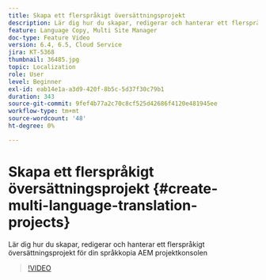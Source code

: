 ```yaml
---
title: Skapa ett flerspråkigt översättningsprojekt
description: Lär dig hur du skapar, redigerar och hanterar ett flerspråkigt översättningsprojekt för din språkkopia AEM projektkonsolen
feature: Language Copy, Multi Site Manager
doc-type: Feature Video
version: 6.4, 6.5, Cloud Service
jira: KT-5368
thumbnail: 36485.jpg
topic: Localization
role: User
level: Beginner
exl-id: eab14e1a-a3d9-420f-8b5c-5d37f30c79b1
duration: 343
source-git-commit: 9fef4b77a2c70c8cf525d42686f4120e481945ee
workflow-type: tm+mt
source-wordcount: '48'
ht-degree: 0%

---
```


# Skapa ett flerspråkigt översättningsprojekt {#create-multi-language-translation-projects}

Lär dig hur du skapar, redigerar och hanterar ett flerspråkigt översättningsprojekt för din språkkopia AEM projektkonsolen

>[!VIDEO](https://video.tv.adobe.com/v/36485?quality=12&learn=on)
